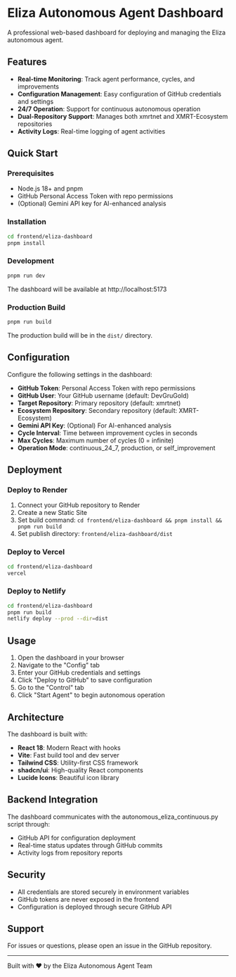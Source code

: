 # Eliza Autonomous Agent Dashboard

A professional web-based dashboard for deploying and managing the Eliza autonomous agent.

## Features

- **Real-time Monitoring**: Track agent performance, cycles, and improvements
- **Configuration Management**: Easy configuration of GitHub credentials and settings
- **24/7 Operation**: Support for continuous autonomous operation
- **Dual-Repository Support**: Manages both xmrtnet and XMRT-Ecosystem repositories
- **Activity Logs**: Real-time logging of agent activities

## Quick Start

### Prerequisites

- Node.js 18+ and pnpm
- GitHub Personal Access Token with repo permissions
- (Optional) Gemini API key for AI-enhanced analysis

### Installation

```bash
cd frontend/eliza-dashboard
pnpm install
```

### Development

```bash
pnpm run dev
```

The dashboard will be available at http://localhost:5173

### Production Build

```bash
pnpm run build
```

The production build will be in the `dist/` directory.

## Configuration

Configure the following settings in the dashboard:

- **GitHub Token**: Personal Access Token with repo permissions
- **GitHub User**: Your GitHub username (default: DevGruGold)
- **Target Repository**: Primary repository (default: xmrtnet)
- **Ecosystem Repository**: Secondary repository (default: XMRT-Ecosystem)
- **Gemini API Key**: (Optional) For AI-enhanced analysis
- **Cycle Interval**: Time between improvement cycles in seconds
- **Max Cycles**: Maximum number of cycles (0 = infinite)
- **Operation Mode**: continuous_24_7, production, or self_improvement

## Deployment

### Deploy to Render

1. Connect your GitHub repository to Render
2. Create a new Static Site
3. Set build command: `cd frontend/eliza-dashboard && pnpm install && pnpm run build`
4. Set publish directory: `frontend/eliza-dashboard/dist`

### Deploy to Vercel

```bash
cd frontend/eliza-dashboard
vercel
```

### Deploy to Netlify

```bash
cd frontend/eliza-dashboard
pnpm run build
netlify deploy --prod --dir=dist
```

## Usage

1. Open the dashboard in your browser
2. Navigate to the "Config" tab
3. Enter your GitHub credentials and settings
4. Click "Deploy to GitHub" to save configuration
5. Go to the "Control" tab
6. Click "Start Agent" to begin autonomous operation

## Architecture

The dashboard is built with:

- **React 18**: Modern React with hooks
- **Vite**: Fast build tool and dev server
- **Tailwind CSS**: Utility-first CSS framework
- **shadcn/ui**: High-quality React components
- **Lucide Icons**: Beautiful icon library

## Backend Integration

The dashboard communicates with the autonomous_eliza_continuous.py script through:

- GitHub API for configuration deployment
- Real-time status updates through GitHub commits
- Activity logs from repository reports

## Security

- All credentials are stored securely in environment variables
- GitHub tokens are never exposed in the frontend
- Configuration is deployed through secure GitHub API

## Support

For issues or questions, please open an issue in the GitHub repository.

---

Built with ❤️ by the Eliza Autonomous Agent Team
